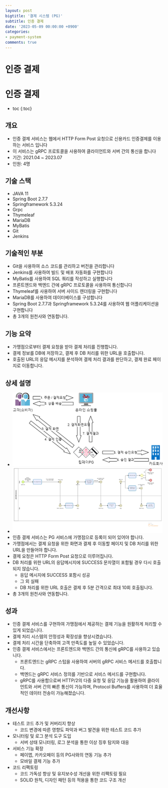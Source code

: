 ```yaml
---
layout: post
bigtitle: '결제 시스템 (PG)'
subtitle: 인증 결제
date: '2023-05-09 00:00:00 +0900'
categories:
- payment-system
comments: true
---
```


# 인증 결제

# 인증 결제
* toc
{:toc}

## 개요
+ 인증 결제 서비스는 웹에서 HTTP Form Post 요청으로 신용카드 인증결제를 이용하는 서비스 입니다
+ 이 서비스는 gRPC 프로토콜을 사용하여 클라이언트와 서버 간의 통신을 합니다
+ 기간: 2021.04 ~ 2023.07
+ 인원: 4명

## 기술 스택
+ JAVA 11
+ Spring Boot 2.7.7
+ Springframework 5.3.24
+ Grpc
+ Thymeleaf
+ MariaDB
+ MyBatis
+ Git
+ Jenkins

## 기술적인 부분
+ Git을 사용하여 소스 코드를 관리하고 버전을 관리합니다
+ Jenkins를 사용하여 빌드 및 배포 자동화를 구현합니다
+ MyBatis를 사용하여 SQL 쿼리를 작성하고 실행합니다 
+ 프론트엔드와 백엔드 간에 gRPC 프로토콜을 사용하여 통신합니다
+ Thymeleaf를 사용하여 서버 사이드 렌더링을 구현합니다
+ MariaDB를 사용하여 데이터베이스를 구성합니다
+ Spring Boot 2.7.7과 Springframework 5.3.24를 사용하여 웹 어플리케이션을 구현합니다
+ 총 3개의 원천사와 연동합니다.

## 기능 요약
+ 가맹점으로부터 결제 요청을 받아 결제 처리를 진행합니다.
+ 결제 정보를 DB에 저장하고, 결제 후 DB 처리를 위한 URL을 호출합니다.
+ 호출된 URL의 응답 메시지를 분석하여 결제 처리 결과를 판단하고, 결제 완료 페이지로 이동합니다.

## 상세 설명
+ ![img.png](../../../assets/img/payment-system/VerifiedPayments.png)
+ ![img_1.png](../../../assets/img/payment-system/VerifiedPayments_1.png)
+ 인증 결제 서비스는 PG 서비스에 가맹점으로 등록이 되어 있어야 합니다.
+ 가맹점에서는 결제 요청을 위한 화면과 결제 후 이동할 페이지 및 DB 처리를 위한 URL을 만들어야 합니다.
+ 결제 요청은 HTTP Form Post 요청으로 이루어집니다.
+ DB 처리를 위한 URL의 응답메시지에 SUCCESS 문자열이 포함될 경우 다시 호출되지 않습니다. 
  + 응답 메시지에 SUCCESS 포함시 성공
  + 그 외 실패
  + DB 처리를 위한 URL 호출은 결제 후 5분 간격으로 최대 10회 호출됩니다.
+ 총 3개의 원천사와 연동합니다. 

## 성과
+ 인증 결제 서비스를 구현하여 가맹점에서 제공하는 결제 기능을 원활하게 처리할 수 있게 되었습니다.
+ 결제 처리 시스템의 안정성과 확장성을 향상시켰습니다.
+ 결제 처리 시간을 단축하여 고객 만족도를 높일 수 있었습니다.
+ 인증 결제 서비스에서는 프론트엔드와 백엔드 간의 통신에 gRPC를 사용하고 있습니다.
  + 프론트엔드는 gRPC 스텁을 사용하여 서버의 gRPC 서비스 메서드를 호출합니다.
  + 백엔드는 gRPC 서비스 정의를 기반으로 서비스 메서드를 구현합니다.
  + gRPC를 사용함으로써 HTTP/2의 다중 요청 및 응답 기능을 활용하여 클라이언트와 서버 간의 빠른 통신이 가능하며, Protocol Buffers를 사용하여 더 효율적인 데이터 전송이 가능해졌습니다.
  
## 개선사항
+ 테스트 코드 추가 및 커버리지 향상
  + 코드 변경에 따른 영향도 파악과 버그 발견을 위한 테스트 코드 추가
+ 모니터링 및 로그 분석 도구 도입
  + 서버 상태 모니터링, 로그 분석을 통한 이상 징후 탐지와 대응
+ 서비스 기능 확장
  + 페이앱, 카카오페이 등의 PG사와의 연동 기능 추가
  + 모바일 결제 기능 추가
+ 코드 리팩토링
  + 코드 가독성 향상 및 유지보수성 개선을 위한 리팩토링 필요
  + SOLID 원칙, 디자인 패턴 등의 적용을 통한 코드 구조 개선
